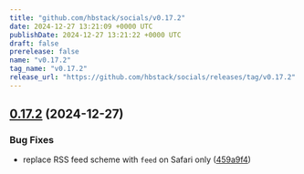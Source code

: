 ```yaml
---
title: "github.com/hbstack/socials/v0.17.2"
date: 2024-12-27 13:21:09 +0000 UTC
publishDate: 2024-12-27 13:21:22 +0000 UTC
draft: false
prerelease: false
name: "v0.17.2"
tag_name: "v0.17.2"
release_url: "https://github.com/hbstack/socials/releases/tag/v0.17.2"
---
```


## [0.17.2](https://github.com/hbstack/socials/compare/v0.17.1...v0.17.2) (2024-12-27)


### Bug Fixes

* replace RSS feed scheme with `feed` on Safari only ([459a9f4](https://github.com/hbstack/socials/commit/459a9f4031bbf367d9a81cafa8e89abc7ef9e484))
